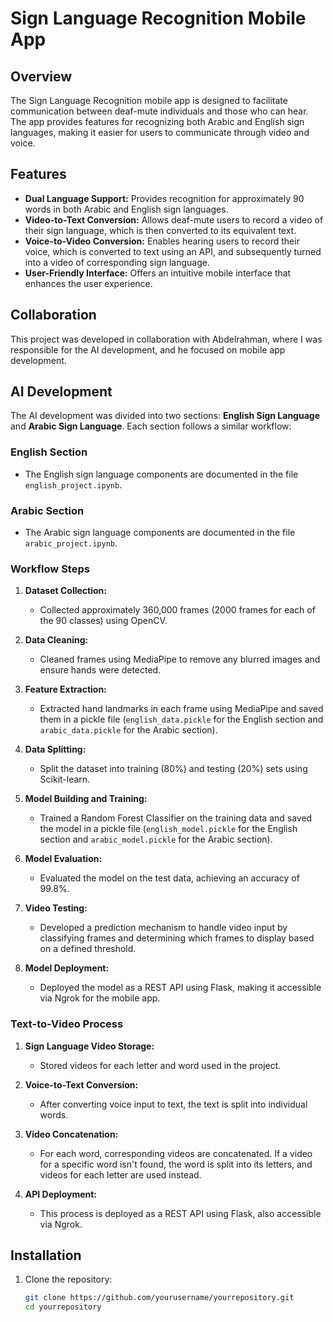 # Sign Language Recognition Mobile App

## Overview
The Sign Language Recognition mobile app is designed to facilitate communication between deaf-mute individuals and those who can hear. The app provides features for recognizing both Arabic and English sign languages, making it easier for users to communicate through video and voice.

## Features
- **Dual Language Support:** Provides recognition for approximately 90 words in both Arabic and English sign languages.
- **Video-to-Text Conversion:** Allows deaf-mute users to record a video of their sign language, which is then converted to its equivalent text.
- **Voice-to-Video Conversion:** Enables hearing users to record their voice, which is converted to text using an API, and subsequently turned into a video of corresponding sign language.
- **User-Friendly Interface:** Offers an intuitive mobile interface that enhances the user experience.

## Collaboration
This project was developed in collaboration with Abdelrahman, where I was responsible for the AI development, and he focused on mobile app development.

## AI Development
The AI development was divided into two sections: **English Sign Language** and **Arabic Sign Language**. Each section follows a similar workflow:

### English Section
- The English sign language components are documented in the file `english_project.ipynb`.

### Arabic Section
- The Arabic sign language components are documented in the file `arabic_project.ipynb`.

### Workflow Steps

1. **Dataset Collection:**
   - Collected approximately 360,000 frames (2000 frames for each of the 90 classes) using OpenCV.

2. **Data Cleaning:**
   - Cleaned frames using MediaPipe to remove any blurred images and ensure hands were detected.

3. **Feature Extraction:**
   - Extracted hand landmarks in each frame using MediaPipe and saved them in a pickle file (`english_data.pickle` for the English section and `arabic_data.pickle` for the Arabic section).

4. **Data Splitting:**
   - Split the dataset into training (80%) and testing (20%) sets using Scikit-learn.

5. **Model Building and Training:**
   - Trained a Random Forest Classifier on the training data and saved the model in a pickle file (`english_model.pickle` for the English section and `arabic_model.pickle` for the Arabic section).

6. **Model Evaluation:**
   - Evaluated the model on the test data, achieving an accuracy of 99.8%.

7. **Video Testing:**
   - Developed a prediction mechanism to handle video input by classifying frames and determining which frames to display based on a defined threshold.

8. **Model Deployment:**
   - Deployed the model as a REST API using Flask, making it accessible via Ngrok for the mobile app.

### Text-to-Video Process
1. **Sign Language Video Storage:**
   - Stored videos for each letter and word used in the project.

2. **Voice-to-Text Conversion:**
   - After converting voice input to text, the text is split into individual words.

3. **Video Concatenation:**
   - For each word, corresponding videos are concatenated. If a video for a specific word isn't found, the word is split into its letters, and videos for each letter are used instead.

4. **API Deployment:**
   - This process is deployed as a REST API using Flask, also accessible via Ngrok.

## Installation
1. Clone the repository:
   ```bash
   git clone https://github.com/yourusername/yourrepository.git
   cd yourrepository

